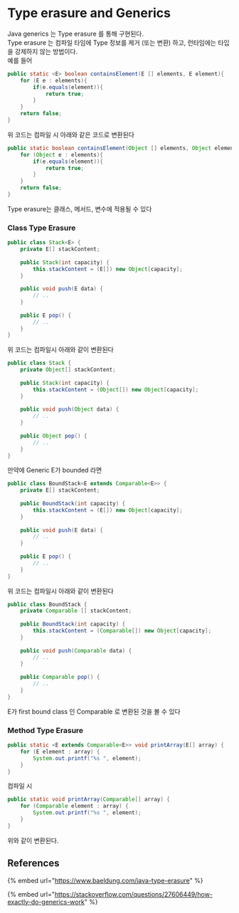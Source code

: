 # Type erasure and Generics

Java generics 는 Type erasure 를 통해 구현된다.  
Type erasure 는 컴파일 타임에 Type 정보를 제거 \(또는 변환\) 하고, 런타임에는 타입을 강제하지 않는 방법이다.  
예를 들어

```java
public static <E> boolean containsElement(E [] elements, E element){
    for (E e : elements){
        if(e.equals(element)){
            return true;
        }
    }
    return false;
}
```

위 코드는 컴파일 시 아래와 같은 코드로 변환된다

```java
public static boolean containsElement(Object [] elements, Object element){
    for (Object e : elements){
        if(e.equals(element)){
            return true;
        }
    }
    return false;
}
```

Type erasure는 클래스, 메서드, 변수에 적용될 수 있다

### Class Type Erasure

```java
public class Stack<E> {
    private E[] stackContent;
 
    public Stack(int capacity) {
        this.stackContent = (E[]) new Object[capacity];
    }
 
    public void push(E data) {
        // ..
    }
 
    public E pop() {
        // ..
    }
}
```

위 코드는 컴파일시 아래와 같이 변환된다

```java
public class Stack {
    private Object[] stackContent;
 
    public Stack(int capacity) {
        this.stackContent = (Object[]) new Object[capacity];
    }
 
    public void push(Object data) {
        // ..
    }
 
    public Object pop() {
        // ..
    }
}
```

 만약에 Generic E가 bounded 라면

```java
public class BoundStack<E extends Comparable<E>> {
    private E[] stackContent;
 
    public BoundStack(int capacity) {
        this.stackContent = (E[]) new Object[capacity];
    }
 
    public void push(E data) {
        // ..
    }
 
    public E pop() {
        // ..
    }
}
```

위 코드는 컴파일시 아래와 같이 변환된다

```java
public class BoundStack {
    private Comparable [] stackContent;
 
    public BoundStack(int capacity) {
        this.stackContent = (Comparable[]) new Object[capacity];
    }
 
    public void push(Comparable data) {
        // ..
    }
 
    public Comparable pop() {
        // ..
    }
}
```

E가 first bound class 인 Comparable 로 변환된 것을 볼 수 있다

### Method Type Erasure

```java
public static <E extends Comparable<E>> void printArray(E[] array) {
    for (E element : array) {
        System.out.printf("%s ", element);
    }
}
```

컴파일 시

```java
public static void printArray(Comparable[] array) {
    for (Comparable element : array) {
        System.out.printf("%s ", element);
    }
}
```

위와 같이 변환된다.

## References

{% embed url="https://www.baeldung.com/java-type-erasure" %}

{% embed url="https://stackoverflow.com/questions/27606449/how-exactly-do-generics-work" %}







